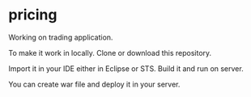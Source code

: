 # pricing

 Working on trading application.

To make it work in locally.
Clone or download this repository.

Import it in your IDE either in Eclipse or STS.
Build it and run on server.

You can create war file and deploy it in your server.
